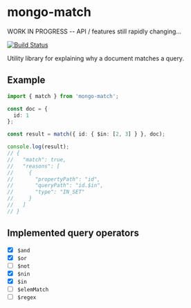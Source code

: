 # mongo-match

WORK IN PROGRESS -- API / features still rapidly changing...

[![Build Status](https://travis-ci.org/CrossLead/mongo-match.svg?branch=master)](https://travis-ci.org/CrossLead/mongo-match)

Utility library for explaining why a document matches a query.

## Example

```typescript
import { match } from 'mongo-match';

const doc = {
  id: 1
};

const result = match({ id: { $in: [2, 3] } }, doc);

console.log(result);
// {
//   "match": true,
//   "reasons": [
//     {
//       "propertyPath": "id",
//       "queryPath": "id.$in",
//       "type": "IN_SET"
//     }
//   ]
// }
```

## Implemented query operators

* [x] `$and`
* [x] `$or`
* [ ] `$not`
* [x] `$nin`
* [x] `$in`
* [ ] `$elemMatch`
* [ ] `$regex`
